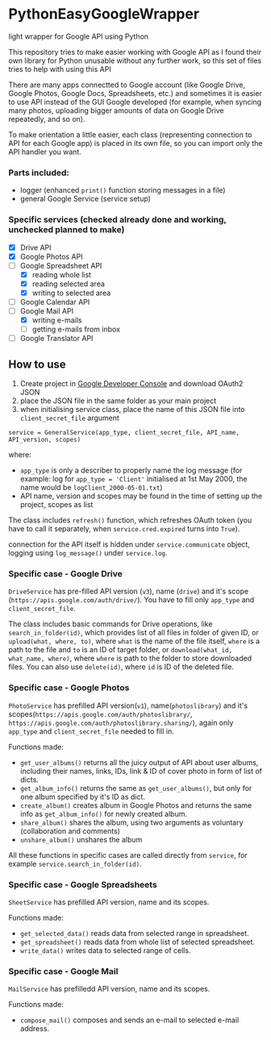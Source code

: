# PythonEasyGoogleWrapper
light wrapper for Google API using Python

This repository tries to make easier working with Google API as I found their own library for Python unusable without any further work, so this set of files tries to help with using this API

There are many apps connectted to Google account (like Google Drive, Google Photos, Google Docs, Spreadsheets, etc.) and sometimes it is easier to use API instead of the GUI Google developed (for example, when syncing many photos, uploading bigger amounts of data on Google Drive repeatedly, and so on).

To make orientation a little easier, each class (representing connection to API for each Google app) is placed in its own file, so you can import only the API handler you want.

### Parts included:
- logger (enhanced `print()` function storing messages in a file)
- general Google Service (service setup)

### Specific services (checked already done and working, unchecked planned to make)
- [x] Drive API
- [x] Google Photos API
- [ ] Google Spreadsheet API
    - [x] reading whole list
    - [x] reading selected area
    - [x] writing to selected area
- [ ] Google Calendar API
- [ ] Google Mail API
    - [x] writing e-mails
    - [ ] getting e-mails from inbox
- [ ] Google Translator API

## How to use

1. Create project in [Google Developer Console](https://console.cloud.google.com/) and download OAuth2 JSON
2. place the JSON file in the same folder as your main project
3. when initialising service class, place the name of this JSON file into `client_secret_file` argument 
````
service = GeneralService(app_type, client_secret_file, API_name, API_version, scopes)
````
where:
- `app_type` is only a describer to properly name the log message (for example: log for `app_type = 'Client'` initialised at 1st May 2000, the name would be `logClient_2000-05-01.txt`)
- API name, version and scopes may be found in the time of setting up the project, scopes as list

The class includes `refresh()` function, which refreshes OAuth token (you have to call it separately, when `service.cred.expired` turns into `True`).
 
 connection for the API itself is hidden under `service.communicate` object, logging using `log_message()` under `service.log`.
 
### Specific case - Google Drive
`DriveService` has pre-filled API version (`v3`), name (`drive`) and it's scope (`https://apis.google.com/auth/drive/`). You have to fill only `app_type` and `client_secret_file`. 

The class includes basic commands for Drive operations, like `search_in_folder(id)`, which provides list of all files in folder of given ID, or `upload(what, where, to)`, where `what` is the name of the file itself, `where` is a path to the file and `to` is an ID of target folder, or `download(what_id, what_name, where)`, where `where` is path to the folder to store downloaded files. You can also use `delete(id)`, where `id` is ID of the deleted file.

### Specific case - Google Photos
`PhotoService` has prefilled API version(`v1`), name(`photoslibrary`) and it's scopes(`https://apis.google.com/auth/photoslibrary/`, `https://apis.google.com/auth/photoslibrary.sharing/`), again only `app_type` and `client_secret_file` needed to fill in.

Functions made:
- `get_user_albums()` returns all the juicy output of API about user albums, including their names, links, IDs, link & ID of cover photo in form of list of dicts.
- `get_album_info()` returns the same as `get_user_albums()`, but only for one album specified by it's ID as dict.
- `create_album()` creates album in Google Photos and returns the same info as `get_album_info()` for newly created album.
- `share_album()` shares the album, using two arguments as voluntary (collaboration and comments)
- `unshare_album()` unshares the album

All these functions in specific cases are called directly from `service`, for example `service.search_in_folder(id)`.

### Specific case - Google Spreadsheets
`SheetService` has prefilled API version, name and its scopes.

Functions made:
- `get_selected_data()` reads data from selected range in spreadsheet.
- `get_spreadsheet()` reads data from whole list of selected spreadsheet.
- `write_data()` writes data to selected range of cells.

### Specific case - Google Mail
`MailService` has prefilledd API version, name and its scopes.

Functions made:
- `compose_mail()` composes and sends an e-mail to selected e-mail address.